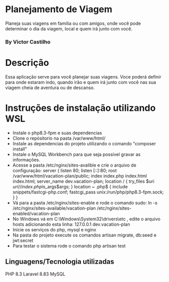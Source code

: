 # Planejamento de Viagem #

Planeja suas viagens em familia ou com amigos, onde você pode determinar o dia da viagem, local e quem irá junto com você.

### By Victor Castilho ####

# Descrição #

Essa aplicação serve para você planejar suas viagens. Voce poderá definir para onde estaram indo, quando irão e quem irá junto com você nas sua viagem cheia de aventura ou de descanso.

# Instruções de instalação utilizando WSL #
* Instale o php8.3-fpm e suas dependencias
* Clone o repósitorio na pasta /var/www/html/
* Instale as dependencias do projeto utilizando o comando "composer install"
* Instale o MySQL Workbench para que seja possível gravar as informações.
* Acesse a pasta /etc/nginx/sites-avalible e crie o arquivo de configuração:
    server {
        listen 80;
        listen [::]:80;
        root /var/www/html/vacation-plan/public;
        index index.php index.html index.html;
        server_name dev.vacation-plan;
        location / {
            try_files $uri $uri/ /index.php$is_args$args;
        }
        location ~ \.php$ {
            include snippets/fastcgi-php.conf;
            fastcgi_pass unix:/run/php/php8.3-fpm.sock;
        }
    }
* Vá para a pasta /etc/nginx/sites-enable e rode o comando sudo:
    ln -s /etc/nginx/sites-available/vacation-plan /etc/nginx/sites-enabled/vacation-plan
* No Windows vá em C:\Windows\System32\drivers\etc , edite o arquivo hosts adicionando esta linha:
    127.0.0.1       dev.vacation-plan
* Inicie os serviços do php, mysql e nginx
* Na pasta do projeto execute os comandos artisan migrate, db:seed e jwt:secret
* Para testar o sistema rode o comando php artisan test

## Linguagens/Tecnologia utilizadas
PHP 8.3
Laravel 8.83
MySQL
